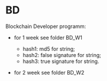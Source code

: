 # BD
Blockchain Developer programm:

- for 1 week see folder BD_W1

     - hash1: md5 for string;
     - hash2: false signature for string;
     - hash3: true signature for string.

- for 2 week see folder BD_W2
